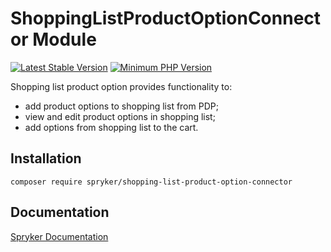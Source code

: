 # ShoppingListProductOptionConnector Module
[![Latest Stable Version](https://poser.pugx.org/spryker/shopping-list-product-option-connector/v/stable.svg)](https://packagist.org/packages/spryker/shopping-list-product-option-connector)
[![Minimum PHP Version](https://img.shields.io/badge/php-%3E%3D%207.4-8892BF.svg)](https://php.net/)

Shopping list product option provides functionality to:
 - add product options to shopping list from PDP;
 - view and edit product options in shopping list;
 - add options from shopping list to the cart.

## Installation

```
composer require spryker/shopping-list-product-option-connector
```

## Documentation

[Spryker Documentation](https://academy.spryker.com/developing_with_spryker/module_guide/modules.html)
